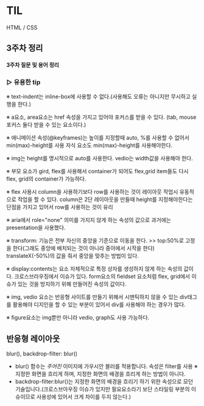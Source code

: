 # TIL

HTML / CSS

## 3주차 정리

#### 3주차 질문 및 용어 정리

### ▷ 유용한 tip

※ text-indent는 inline-box에 사용할 수 없다.(사용해도 오류는 아니지만 무시하고 실행을 한다.)

※ a요소, area요소는 href 속성을 가지고 있어야 포커스를 받을 수 있다.
(tab, mouse 포커스 둘다 받을 수 있는 요소이다.)

※ 애니메이션 속성(@keyframes)는 높이를 지정할때 auto, %를 사용할 수 없어서 min(max)-height를 사용
자식 요소도 min(max)-height를 사용해야한다.

※ img는 height를 명시적으로 auto를 사용한다. vedio는 width값을 사용해야 한다.

※ 부모 요소가 gird, flex를 사용해서 container가 되어도 flex,grid item들도
다시 flex, grid의 container가 가능하다.

※ flex 사용시 column을 사용하기보다 row를 사용하는 것이 레이아웃 작업시 유동적으로 작업을 할 수 있다.
column은 2단 레이아웃을 만들때 height를 지정해야한다는 단점을 가지고 있어서 row를 사용하는 것이 유리

※ aria에서 role="none" 의미를 가지지 않게 하는 속성의 값으로 과거에는 presentation을 사용했다.

※ transform: 기능은 전부 자신의 중앙을 기준으로 이동을 한다. >> top:50%로 고정을 한다(그래도 중앙에 배치되는 것이 아니라 중아에서 시작을 한다)
translateX(-50%)의 값을 줘서 중앙을 맞추는 방법이 있다.

※ display:contents는 요소 자체적으로 특정 상자를 생성하지 않게 하는 속성의 값이다. 크로스브라우징에서 이슈가 있다.
form요소의 fieldset 요소처럼 flex, grid에서 이슈가 있는 것을 방지하기 위해 만들어진 속성의 값이다.

※ img, vedio 요소는 반응형 사이트를 만들기 위해서 시멘틱하지 않을 수 있는 div태그를 활용해야 디지인을 할 수 있는 부분이 있어서 div를 사용해야 하는 경우가 많다.

※ figure요소는 img뿐만 아니라 vedio, graph도 사용 가능하다.

## 반응형 레이아웃

blur(), backdrop-filter: blur()

- blur() 함수는 _주어진_ 이미지에 가우시안 블러를 적용합니다. 속성은 filter를 사용
  ※ 지정한 화면을 흐리게 하며, 지정한 화면의 배경을 흐리게 하는 방법이 아니다.
- backdrop-filter:blur()는 지정한 화면의 배경을 흐리기 하기 위한 속성으로 모던 기술입니다.(크로스브아우징 이슈가 있지만 필요요소라기 보단 스타일링 부분의 이슈이므로 사용성에 있어서 크게 차이를 두지 않는다.)

<!-- 유용한 사이트
troy >> 반응형 웹 테스트 사이트
http://responsivelogos.co.uk/ >> 로고 모음집
grid system generator, https://960.gs/ >> 그리드 계산 사이트
 -->

<!-- 공부해야 합니다
@medai query 공부하기 >> picture요소 공부하기
viewport 공부하기 >> 쓰지않으면 브라우저에서 확장해서 보여준다.
 -->
